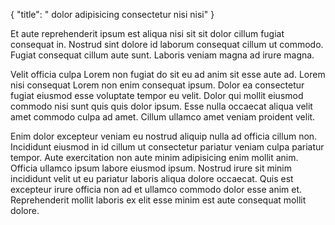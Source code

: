 {
  "title": " dolor adipisicing consectetur nisi nisi"
}

Et aute reprehenderit ipsum est aliqua nisi sit sit dolor cillum fugiat consequat in. Nostrud sint dolore id laborum consequat cillum ut commodo. Fugiat consequat cillum aute sunt. Laboris veniam magna ad irure magna.

Velit officia culpa Lorem non fugiat do sit eu ad anim sit esse aute ad. Lorem nisi consequat Lorem non enim consequat ipsum. Dolor ea consectetur fugiat eiusmod esse voluptate tempor eu velit. Dolor qui mollit eiusmod commodo nisi sunt quis quis dolor ipsum. Esse nulla occaecat aliqua velit amet commodo culpa ad amet. Cillum ullamco amet veniam proident velit.

Enim dolor excepteur veniam eu nostrud aliquip nulla ad officia cillum non. Incididunt eiusmod in id cillum ut consectetur pariatur veniam culpa pariatur tempor. Aute exercitation non aute minim adipisicing enim mollit anim. Officia ullamco ipsum labore eiusmod ipsum. Nostrud irure sit minim incididunt velit ut eu pariatur laboris aliqua dolore occaecat. Quis est excepteur irure officia non ad et ullamco commodo dolor esse anim et. Reprehenderit mollit laboris ex elit esse minim est aute consequat mollit dolore.